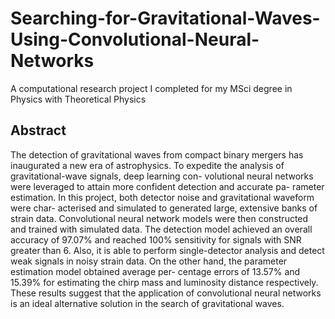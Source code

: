 # Searching-for-Gravitational-Waves-Using-Convolutional-Neural-Networks
A computational research project I completed for my MSci degree in Physics with Theoretical Physics

## Abstract
The detection of gravitational waves from compact binary mergers has inaugurated a new era of astrophysics. To expedite the analysis of gravitational-wave signals, deep learning con- volutional neural networks were leveraged to attain more confident detection and accurate pa- rameter estimation. In this project, both detector noise and gravitational waveform were char- acterised and simulated to generated large, extensive banks of strain data. Convolutional neural network models were then constructed and trained with simulated data. The detection model achieved an overall accuracy of 97.07% and reached 100% sensitivity for signals with SNR greater than 6. Also, it is able to perform single-detector analysis and detect weak signals in noisy strain data. On the other hand, the parameter estimation model obtained average per- centage errors of 13.57% and 15.39% for estimating the chirp mass and luminosity distance respectively. These results suggest that the application of convolutional neural networks is an ideal alternative solution in the search of gravitational waves.
